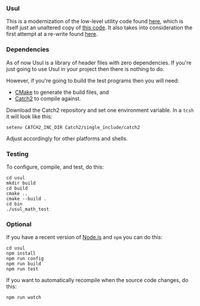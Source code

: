 ### Usul

This is a modernization of the low-level utility code found
[here](https://github.com/perryiv/cadkit/tree/master/Usul),
which is itself just an unaltered copy of
[this code](https://sourceforge.net/p/cadkit/code/HEAD/tree/trunk/Usul/).
It also takes into consideration the first attempt at a re-write found
[here](https://github.com/perryiv/haf/tree/master/Source/Usul).

### Dependencies

As of now Usul is a library of header files with zero dependencies.
If you're just going to use Usul in your project then there is nothing to do.

However, if you're going to build the test programs then you will need:

- [CMake](https://cmake.org/) to generate the build files, and
- [Catch2](https://github.com/catchorg/Catch2) to compile against.

Download the Catch2 repository and set one environment variable. In a `tcsh`
it will look like this:

    setenv CATCH2_INC_DIR Catch2/single_include/catch2

Adjust accordingly for other platforms and shells.

### Testing

To configure, compile, and test, do this:

    cd usul
    mkdir build
    cd build
    cmake ..
    cmake --build .
    cd bin
    ./usul_math_test

### Optional

If you have a recent version of [Node.js](https://nodejs.org/) and `npm`
you can do this:

    cd usul
    npm install
    npm run config
    npm run build
    npm run test

If you want to automatically recompile when the source code changes, do this:

    npm run watch
